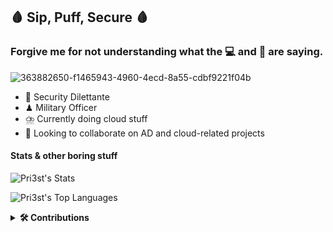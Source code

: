 ## 🩸 Sip, Puff, Secure 🩸
### Forgive me for not understanding what the 💻 and 🔢 are saying.
![363882650-f1465943-4960-4ecd-8a55-cdbf9221f04b](https://github.com/user-attachments/assets/fa480e6a-a6b4-42ff-8c5a-4ddef66c739e)

- 🔱 Security Dilettante
- ♟ Military Officer
- ⛈️ Currently doing cloud stuff
- 🍻 Looking to collaborate on AD and cloud-related projects
#### Stats & other boring stuff
![Pri3st's Stats](https://github-readme-stats.vercel.app/api?username=Pri3st&theme=radical&show_icons=true&hide_border=false&count_private=true)

![Pri3st's Top Languages](https://github-readme-stats.vercel.app/api/top-langs/?username=Pri3st&theme=radical&show_icons=true&hide_border=false&layout=compact)

 <details>
  <summary><b>🛠️ Contributions </b></summary>
  <br/>
   
| Project                                                                        | Project Short Description                                                                                                             | Contribution                                                                                                                |
| ------------------------------------------------------------------------------ | ------------------------------------------------------------------------------------------------------------------------------------- | --------------------------------------------------------------------------------------------------------------------------- |
| [BloodHoundCE](https://github.com/SpecterOps/BloodHound)                       | BloodHound uses graph theory to reveal the hidden and often unintended relationships within an Active Directory or Azure environment. | Improvements in ACL/ACE Abuses Documentation                                                                                |
| [adPEAS](https://github.com/61106960/adPEAS)                                   | adPEAS is a Powershell tool to automate Active Directory enumeration.                                                                 | Updated the SharpHound Ingestor to match that of BloodHoundCE                                                               |
| [The Hacker Recipes](https://github.com/The-Hacker-Recipes/The-Hacker-Recipes) | This project is aimed at freely providing technical guides on various hacking topics.                                                 | Various commits related to Cross-Domain/Cross-Forest/bastion Forest Attacks, DNA enumeration on AD and WebClient abuses     |
| [SecLists](https://github.com/danielmiessler/SecLists)                         | SecLists is a collection of multiple types of lists used during security assessments, collected in one place.                         | Added a wordlist with commonly used rotated passwords on enterprise environments                                          |
| [AzSubEnum](https://github.com/yuyudhn/AzSubEnum)                              | AzSubEnum is a specialized subdomain enumeration tool tailored for Azure services.                                                    | Added enhanced recon capabilities related to Blob Containers that allow Anonymous Access and publicly accessible Blobs |
| [Internal All The Things](https://github.com/swisskyrepo/InternalAllTheThings) | Active Directory and Internal Pentest Cheatsheets                                                                                     | Updated the Network Pivoting Techniques to include instructions for [ligolo-ng](https://github.com/nicocha30/ligolo-ng)     |

